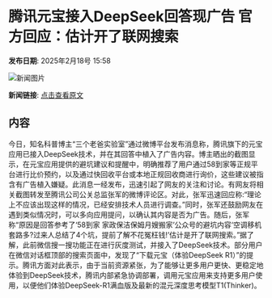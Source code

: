 # 腾讯元宝接入DeepSeek回答现广告 官方回应：估计开了联网搜索

**发布日期**: 2025年2月18号 15:58

![新闻图片](https://pic.chinaz.com/picmap/thumb/202405301401375403_0.jpg)

**新闻链接**: [点击查看原文](https://www.aibase.com/zh/news/15478)

## 内容

今日，知名科普博主“三个老爸实验室”通过微博平台发布消息称，腾讯旗下的元宝应用已接入DeepSeek技术，并在其回答中植入了广告内容。博主晒出的截图显示，在元宝应用提供的避坑建议和提醒中，明确推荐了用户通过58到家等正规平台进行比价预约，以及通过快回收平台或本地正规回收商进行询价，这些建议被指含有广告植入嫌疑。此消息一经发布，迅速引起了网友的关注和讨论。有网友将相关截图转发至腾讯公司公关总监张军的微博评论区。对此，张军迅速回应称:“理论上不应该出现这样的情况，已经安排技术人员进行调查。”同时，张军还鼓励网友在遇到类似情况时，可以多向应用提问，以确认其内容是否为广告。随后，张军称“原因是回答参考了‘58到家 家政保洁保姆月嫂搬家’公众号的避坑内容‘空调移机套路多?过来人总结了4个坑，提前了解不花冤枉钱!’估计是开了联网搜索。”据了解，此前微信搜一搜功能正在进行灰度测试，并接入了DeepSeek技术。部分用户在微信对话框顶部的搜索页面中，发现了“下载元宝（体验DeepSeek R1）”的提示。腾讯方面对此表示，由于当前资源紧张，为了能够让更多用户更快、更稳定地体验到DeepSeek技术，腾讯内部紧急协调部署，调用元宝应用来支持更多用户使用，以便他们体验DeepSeek-R1满血版及最新的混元深度思考模型T1(Thinker)。
